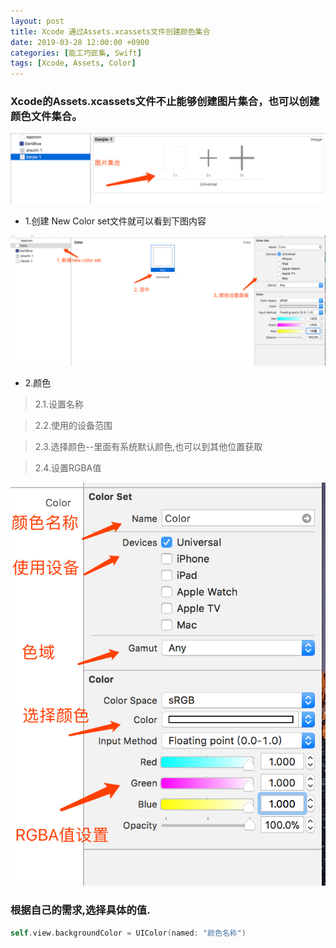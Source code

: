 ```yaml
---
layout: post
title: Xcode 通过Assets.xcassets文件创建颜色集合
date: 2019-03-28 12:00:00 +0900
categories: [能工巧匠集, Swift]
tags: [Xcode, Assets, Color]
---
```


### Xcode的Assets.xcassets文件不止能够创建图片集合，也可以创建颜色文件集合。

![](/assets/images/2019/xcode-color-set/1.png)


- 1.创建 New Color set文件就可以看到下图内容

![](/assets/images/2019/xcode-color-set/2.png)

- 2.颜色

>2.1.设置名称

>2.2.使用的设备范围

>2.3.选择颜色--里面有系统默认颜色,也可以到其他位置获取

>2.4.设置RGBA值

![](/assets/images/2019/xcode-color-set/3.png)

### 根据自己的需求,选择具体的值.

```swift
self.view.backgroundColor = UIColor(named: "颜色名称")
```